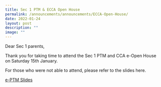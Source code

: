 ```yaml
---
title: Sec 1 PTM & ECCA Open House
permalink: /announcements/announcements/ECCA-Open-House/
date: 2022-01-24
layout: post
description: ""
image: ""
---
```

Dear Sec 1 parents,

Thank you for taking time to attend the Sec 1 PTM and CCA e-Open House on Saturday 15th January.

For those who were not able to attend, please refer to the slides here.

[e-PTM Slides](https://evergreensec.moe.edu.sg/wp-content/uploads/2022/01/e-PTM-Slides.pdf)